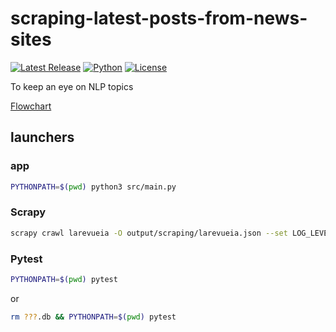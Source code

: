 # scraping-latest-posts-from-news-sites

[![Latest Release](https://img.shields.io/github/release/ChristianPRO1982/scraping-latest-posts-from-news-sites.svg)](https://github.com/ChristianPRO1982/scraping-latest-posts-from-news-sites/releases/latest)
[![Python](https://img.shields.io/badge/python-3.10%2B-blue.svg)](https://www.python.org/)
[![License](https://img.shields.io/github/license/ChristianPRO1982/scraping-latest-posts-from-news-sites.svg)](https://github.com/ChristianPRO1982/scraping-latest-posts-from-news-sites/blob/main/LICENSE)

To keep an eye on NLP topics

[Flowchart](https://github.com/ChristianPRO1982/ai-subject-monitoring-project?tab=readme-ov-file#NS-flowchart)

## launchers

### app

```bash
PYTHONPATH=$(pwd) python3 src/main.py
```

### Scrapy

```bash
scrapy crawl larevueia -O output/scraping/larevueia.json --set LOG_LEVEL=WARNING --logfile=output/scrapy_logs/scrapy.log
```

### Pytest

```bash
PYTHONPATH=$(pwd) pytest
```

or

```bash
rm ???.db && PYTHONPATH=$(pwd) pytest
```
